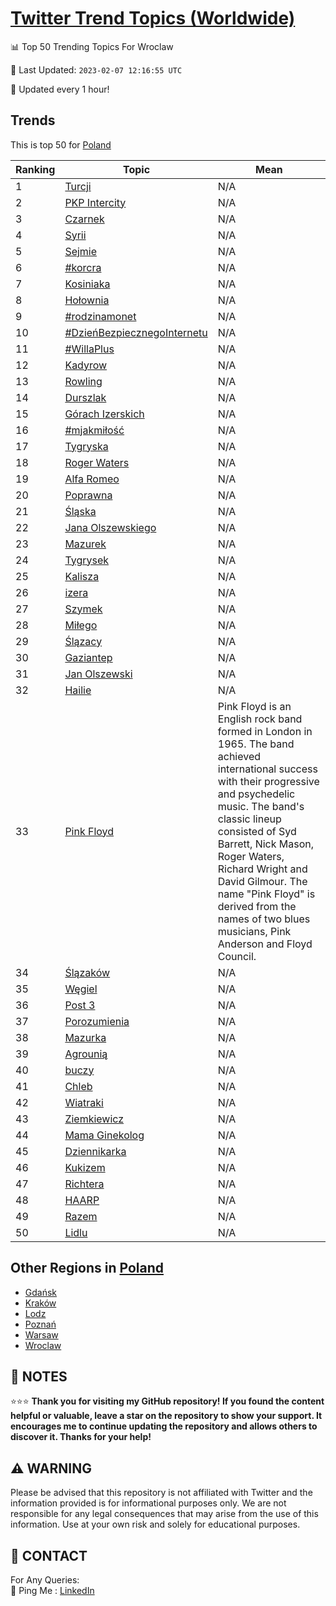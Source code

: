[Twitter Trend Topics (Worldwide)](https://github.com/ErcinDedeoglu/Twitter-Trend-Topics)
==========


📊 Top 50 Trending Topics For Wroclaw

📆 Last Updated: `2023-02-07 12:16:55 UTC`

🔧 Updated every 1 hour!


## Trends

This is top 50 for [Poland](</Poland>)

| Ranking | Topic | Mean |
| ------- | ------------ | ------------ |
| 1 | [Turcji](http://twitter.com/search?q=Turcji) | N/A |
| 2 | [PKP Intercity](http://twitter.com/search?q=PKP+Intercity) | N/A |
| 3 | [Czarnek](http://twitter.com/search?q=Czarnek) | N/A |
| 4 | [Syrii](http://twitter.com/search?q=Syrii) | N/A |
| 5 | [Sejmie](http://twitter.com/search?q=Sejmie) | N/A |
| 6 | [#korcra](http://twitter.com/search?q=%23korcra) | N/A |
| 7 | [Kosiniaka](http://twitter.com/search?q=Kosiniaka) | N/A |
| 8 | [Hołownia](http://twitter.com/search?q=Ho%c5%82ownia) | N/A |
| 9 | [#rodzinamonet](http://twitter.com/search?q=%23rodzinamonet) | N/A |
| 10 | [#DzieńBezpiecznegoInternetu](http://twitter.com/search?q=%23Dzie%c5%84BezpiecznegoInternetu) | N/A |
| 11 | [#WillaPlus](http://twitter.com/search?q=%23WillaPlus) | N/A |
| 12 | [Kadyrow](http://twitter.com/search?q=Kadyrow) | N/A |
| 13 | [Rowling](http://twitter.com/search?q=Rowling) | N/A |
| 14 | [Durszlak](http://twitter.com/search?q=Durszlak) | N/A |
| 15 | [Górach Izerskich](http://twitter.com/search?q=G%c3%b3rach+Izerskich) | N/A |
| 16 | [#mjakmiłość](http://twitter.com/search?q=%23mjakmi%c5%82o%c5%9b%c4%87) | N/A |
| 17 | [Tygryska](http://twitter.com/search?q=Tygryska) | N/A |
| 18 | [Roger Waters](http://twitter.com/search?q=Roger+Waters) | N/A |
| 19 | [Alfa Romeo](http://twitter.com/search?q=Alfa+Romeo) | N/A |
| 20 | [Poprawna](http://twitter.com/search?q=Poprawna) | N/A |
| 21 | [Śląska](http://twitter.com/search?q=%c5%9al%c4%85ska) | N/A |
| 22 | [Jana Olszewskiego](http://twitter.com/search?q=Jana+Olszewskiego) | N/A |
| 23 | [Mazurek](http://twitter.com/search?q=Mazurek) | N/A |
| 24 | [Tygrysek](http://twitter.com/search?q=Tygrysek) | N/A |
| 25 | [Kalisza](http://twitter.com/search?q=Kalisza) | N/A |
| 26 | [izera](http://twitter.com/search?q=izera) | N/A |
| 27 | [Szymek](http://twitter.com/search?q=Szymek) | N/A |
| 28 | [Miłego](http://twitter.com/search?q=Mi%c5%82ego) | N/A |
| 29 | [Ślązacy](http://twitter.com/search?q=%c5%9al%c4%85zacy) | N/A |
| 30 | [Gaziantep](http://twitter.com/search?q=Gaziantep) | N/A |
| 31 | [Jan Olszewski](http://twitter.com/search?q=Jan+Olszewski) | N/A |
| 32 | [Hailie](http://twitter.com/search?q=Hailie) | N/A |
| 33 | [Pink Floyd](http://twitter.com/search?q=Pink+Floyd) | Pink Floyd is an English rock band formed in London in 1965. The band achieved international success with their progressive and psychedelic music. The band's classic lineup consisted of Syd Barrett, Nick Mason, Roger Waters, Richard Wright and David Gilmour. The name "Pink Floyd" is derived from the names of two blues musicians, Pink Anderson and Floyd Council. |
| 34 | [Ślązaków](http://twitter.com/search?q=%c5%9al%c4%85zak%c3%b3w) | N/A |
| 35 | [Węgiel](http://twitter.com/search?q=W%c4%99giel) | N/A |
| 36 | [Post 3](http://twitter.com/search?q=Post+3) | N/A |
| 37 | [Porozumienia](http://twitter.com/search?q=Porozumienia) | N/A |
| 38 | [Mazurka](http://twitter.com/search?q=Mazurka) | N/A |
| 39 | [Agrounią](http://twitter.com/search?q=Agrouni%c4%85) | N/A |
| 40 | [buczy](http://twitter.com/search?q=buczy) | N/A |
| 41 | [Chleb](http://twitter.com/search?q=Chleb) | N/A |
| 42 | [Wiatraki](http://twitter.com/search?q=Wiatraki) | N/A |
| 43 | [Ziemkiewicz](http://twitter.com/search?q=Ziemkiewicz) | N/A |
| 44 | [Mama Ginekolog](http://twitter.com/search?q=Mama+Ginekolog) | N/A |
| 45 | [Dziennikarka](http://twitter.com/search?q=Dziennikarka) | N/A |
| 46 | [Kukizem](http://twitter.com/search?q=Kukizem) | N/A |
| 47 | [Richtera](http://twitter.com/search?q=Richtera) | N/A |
| 48 | [HAARP](http://twitter.com/search?q=HAARP) | N/A |
| 49 | [Razem](http://twitter.com/search?q=Razem) | N/A |
| 50 | [Lidlu](http://twitter.com/search?q=Lidlu) | N/A |



## Other Regions in [Poland](</Poland>)

* [Gdańsk](</Poland/Gdańsk.md>)
* [Kraków](</Poland/Kraków.md>)
* [Lodz](</Poland/Lodz.md>)
* [Poznań](</Poland/Poznań.md>)
* [Warsaw](</Poland/Warsaw.md>)
* [Wroclaw](</Poland/Wroclaw.md>)



## 📝 NOTES

⭐⭐⭐ **Thank you for visiting my GitHub repository! If you found the content helpful or valuable, leave a star on the repository to show your support. It encourages me to continue updating the repository and allows others to discover it. Thanks for your help!**


## ⚠️ WARNING

Please be advised that this repository is not affiliated with Twitter and the information provided is for informational purposes only. We are not responsible for any legal consequences that may arise from the use of this information. Use at your own risk and solely for educational purposes.


## 📨 CONTACT

 For Any Queries:  
            🏓 Ping Me : [LinkedIn](https://www.linkedin.com/in/ercindedeoglu/)
